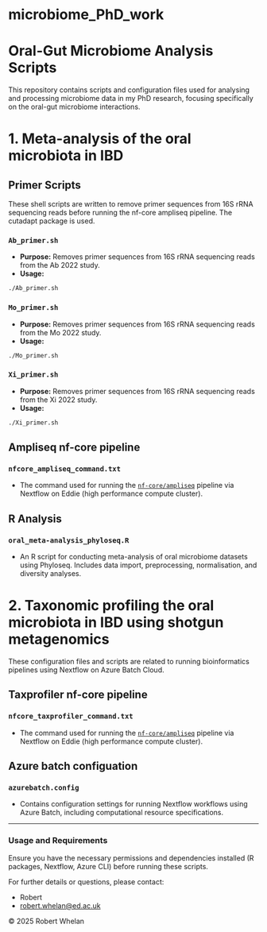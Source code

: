 # microbiome_PhD_work

# Oral-Gut Microbiome Analysis Scripts

This repository contains scripts and configuration files used for analysing and processing microbiome data in my PhD research, focusing specifically on the oral-gut microbiome interactions.

# 1. Meta-analysis of the oral microbiota in IBD

## Primer Scripts

These shell scripts are written to remove primer sequences from 16S rRNA sequencing reads before running the nf-core ampliseq pipeline. The cutadapt package is used.

### `Ab_primer.sh`

* **Purpose:** Removes primer sequences from 16S rRNA sequencing reads from the Ab 2022 study.
* **Usage:**

```bash
./Ab_primer.sh
```

### `Mo_primer.sh`

* **Purpose:** Removes primer sequences from 16S rRNA sequencing reads from the Mo 2022 study.
* **Usage:**

```bash
./Mo_primer.sh
```

### `Xi_primer.sh`

* **Purpose:** Removes primer sequences from 16S rRNA sequencing reads from the Xi 2022 study.
* **Usage:**

```bash
./Xi_primer.sh
```

## Ampliseq nf-core pipeline

### `nfcore_ampliseq_command.txt`

* The command used for running the [`nf-core/ampliseq`](https://nf-co.re/ampliseq) pipeline via Nextflow on Eddie (high performance compute cluster). 

## R Analysis

### `oral_meta-analysis_phyloseq.R`

* An R script for conducting meta-analysis of oral microbiome datasets using Phyloseq. Includes data import, preprocessing, normalisation, and diversity analyses.

# 2. Taxonomic profiling the oral microbiota in IBD using shotgun metagenomics

These configuration files and scripts are related to running bioinformatics pipelines using Nextflow on Azure Batch Cloud.

## Taxprofiler nf-core pipeline

### `nfcore_taxprofiler_command.txt`

* The command used for running the [`nf-core/ampliseq`](https://nf-co.re/taxprofiler) pipeline via Nextflow on Eddie (high performance compute cluster). 

## Azure batch configuation

### `azurebatch.config`

* Contains configuration settings for running Nextflow workflows using Azure Batch, including computational resource specifications.

---

### Usage and Requirements

Ensure you have the necessary permissions and dependencies installed (R packages, Nextflow, Azure CLI) before running these scripts.

For further details or questions, please contact:

* Robert
* robert.whelan@ed.ac.uk

© 2025 Robert Whelan
